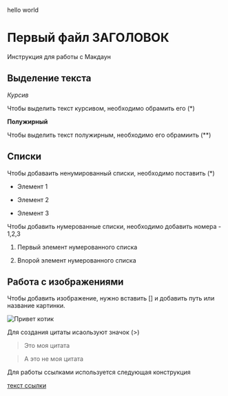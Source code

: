 hello world

# Первый файл ЗАГОЛОВОК
Инструкция для работы с Макдаун

## Выделение текста

*Курсив*

Чтобы выделить текст курсивом, необходимо обрамить его (*)

**Полужирный**

Чтобы выделить текст полужирным, необходимо его обрамиить (**)

## Списки

Чтобы добаваить ненумированный списки, необходимо поставить (*)
* Элемент 1

* Элемент 2

* Элемент 3

Чтобы добавить нумерованные списки, необходимо добавить номера - 1,2,3

1. Первый элемент нумерованного списка

2. Вnорой элемент нумерованного списка

## Работа с изображениями
Чтобы добавить изображение, нужно вставить [] и добавить путь или название картинки.

![Привет котик](CAT.JPG)


Для создания цитаты исаользуют значок (>)
> Это моя цитата

> А это не моя цитата

Для работы ссылками используется следующая конструкция

[текст ссылки](URL)


